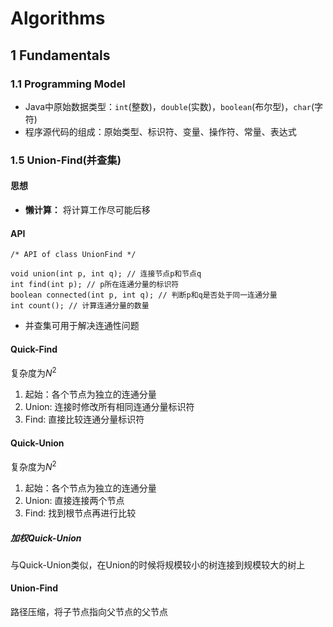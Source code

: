 # Algorithms

## 1 Fundamentals

### 1.1 Programming Model

 - Java中原始数据类型：`int`(整数)，`double`(实数)，`boolean`(布尔型)，`char`(字符)
 - 程序源代码的组成：原始类型、标识符、变量、操作符、常量、表达式

### 1.5 Union-Find(并查集)

#### 思想
 - **懒计算：** 将计算工作尽可能后移

#### API

```
/* API of class UnionFind */ 

void union(int p, int q); // 连接节点p和节点q
int find(int p); // p所在连通分量的标识符
boolean connected(int p, int q); // 判断p和q是否处于同一连通分量
int count(); // 计算连通分量的数量
```

 - 并查集可用于解决连通性问题

#### Quick-Find
复杂度为$N^2$
  1. 起始：各个节点为独立的连通分量
  2. Union: 连接时修改所有相同连通分量标识符
  3. Find: 直接比较连通分量标识符

#### Quick-Union
复杂度为$N^2$
  1. 起始：各个节点为独立的连通分量
  2. Union: 直接连接两个节点
  3. Find: 找到根节点再进行比较

##### 加权Quick-Union
  与Quick-Union类似，在Union的时候将规模较小的树连接到规模较大的树上

#### Union-Find
 路径压缩，将子节点指向父节点的父节点
